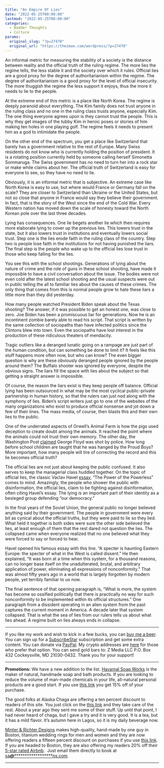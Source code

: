 ```yaml
---
title: "An Empire Of Lies"
date: "2022-05-25T00:00:00"
lastmod: "2022-05-25T00:00:00"
categories:
  - Badder Thoughts
  - Culture
params:
  original_slug: "?p=27470"
  original_url: "https://thezman.com/wordpress/?p=27470"
---
```


An informal metric for measuring the stability of a society is the
distance between reality and the official truth of the ruling regime.
The more lies the regime tells, the less stable it and the society over
which it rules. Official lies are a good proxy for the degree of
authoritarianism within the regime. The degree of authoritarianism is a
good proxy for the level of official insecurity. The more thuggish the
regime the less support it enjoys, thus the more it needs to lie to the
people.

At the extreme end of this metric is a place like North Korea. The
regime is deeply paranoid about everything. The Kim family does not
trust anyone in the ruling class and no one in the ruling class trusts
anyone, especially Kim. The one thing everyone agrees upon is they
cannot trust the people. This is why they get images of the tubby Kim in
heroic poses or stories of him making ten holes in one playing golf. The
regime feels it needs to present him as a god to intimidate the people.

On the other end of the spectrum, you get a place like Switzerland that
barely has a government relative to the rest of Europe. Many Swiss
residents do not know who is currently holding the position of
president. It is a rotating position currently held by someone calling
herself Simonetta Sommaruga. The Swiss government has no need to turn
her into a rock star or make while claims about her. The official truth
of Switzerland is easy for everyone to see, so they have no need to lie.

Obviously, it is an informal metric that is subjective. An extreme case
like North Korea is easy to use, but where would France or Germany fall
on the scale? They are closer to Switzerland than Ukraine or the United
States, but not so close that anyone in France would say they believe
their government. In fact, that is the story of the West since the end
of the Cold War. Every Western nation has moved down the scale of
honesty toward the North Korean pole over the last three decades.

Lying has consequences. One lie begets another lie which then requires
more elaborate lying to cover up the previous lies. This lowers trust in
the state, but it also lowers trust in institutions and eventually
lowers social trust. Step one is the lies erode faith in the ruling
class of the country. Step two is people lose faith in the institutions
for not having punished the liars. The final step is the people who wake
up to the official lies lose trust in those who keep falling for the
lies.

You see this with the school shootings. Generations of lying about the
nature of crime and the role of guns in these school shooting, have made
it impossible to have a civil conversation about the issue. The bodies
were not even cold after the latest school shooting and the usual
suspects were out in public telling the all to familiar lies about the
causes of these crimes. The only thing that comes from this is normal
people grow to hate these liars a little more than they did yesterday.

How many people watched President Biden speak about the Texas shooting?
The answer, if it was possible to get an honest one, was close to zero.
Joe Biden has been a promiscuous liar for generations. Now he is an
incontinent zombie barely able to read his script. That script is
written by the same collection of sociopaths than have infected politics
since the Clintons blew into town. Even the sociopaths have lost
interest in the production of these ridiculous theaters of mendacity.

Tragic outliers like a deranged lunatic going on a rampage are just part
of the human condition, but can something be done to limit it? It feels
like this stuff happens more often now, but who can know? The even
bigger question is why are these obviously deranged people ignored by
the people around them? The Buffalo shooter was ignored by everyone,
despite the obvious signs. The liars fill the space with lies about the
subject so that getting a straight answer is impossible.

Of course, the reason the liars exist is they keep people off balance.
Official lying has been outsourced in what may be the most cyclical
public-private partnership in human history, so that the rulers can just
nod along with the symphony of lies. Biden’s script writers just go to
one of the websites of the many organizations who exist to produce
official nonsense and jot down a few of their lines. The mass media, of
course, then blasts this and their own lies to the public.

One of the underrated aspects of Orwell’s Animal Farm is how the pigs
used deception to create doubt among the animals. It reached the point
where the animals could not trust their own memory. The other day, the
Washington Post <a
href="https://nypost.com/2022/05/24/washington-post-deletes-tweet-that-george-floyd-was-shot/"
rel="noopener" target="_blank">claimed</a> George Floyd was shot by
police. How long before school children are taught that he was hanged by
the Proud Boys? More important, how many people will tire of correcting
the record and this lie becomes official truth?

The official lies are not just about keeping the public confused. It
also serves to keep the managerial class huddled together. On the topic
of official lies, the classic Vaclav Havel
[essay](https://hac.bard.edu/amor-mundi/the-power-of-the-powerless-vaclav-havel-2011-12-23),
“The Power of the Powerless” comes to mind. Amazingly, the people who
shower the public with disinformation, the official lies, claim to be
fighting against disinformation, often citing Havel’s essay. The lying
is an important part of their identity as a besieged group defending
“our democracy.”

In the final years of the Soviet Union, the general public no longer
believed anything said by their government. The people in government
were every bit as cynical about the official truths, but they were paid
to lie so they lied. What held it together is both sides were sure the
other side believed the lies, at least enough of them that the rest
dared not question the lies. The collapsed came when everyone realized
that no one believed what they were forced to say or forced to hear.

Havel opened his famous essay with this line. “A specter is haunting
Eastern Europe: the specter of what in the West is called dissent.” He
then explained, “It was born at a time when this system, for a thousand
reasons, can no longer base itself on the unadulterated, brutal, and
arbitrary application of power, eliminating all expressions of
nonconformity.” That was almost fifty years ago in a world that is
largely forgotten by modern people, yet terribly familiar to us now.

The final sentence of that opening paragraph is, “What is more, the
system has become so ossified politically that there is practically no
way for such nonconformity to be implemented within its official
structures.” One paragraph from a dissident operating in an alien system
from the past captures the current moment in America. A decade later
that system collapsed. That is what the sea of lies from our rulers
tells us about what lies ahead. A regime built on lies always ends in
collapse.

------------------------------------------------------------------------

If you like my work and wish to kick in a few bucks, you can
<a href="https://www.buymeacoffee.com/mujolulu" rel="noopener"
target="_blank">buy me a beer</a>. You can sign up for a
<a href="https://www.subscribestar.com/the-z-blog" rel="noopener"
target="_blank">SubscribeStar</a> subscription and get some extra
content. You can donate via <a
href="https://www.paypal.com/donate/?cmd=_s-xclick&amp;hosted_button_id=UDAS2Q8JYA6CN&amp;source=url"
rel="noopener" target="_blank">PayPal</a>. My crypto addresses are
<a href="https://thezman.com/wordpress/?page_id=22713" rel="noopener"
target="_blank">here</a> for those who prefer that option. You can send
gold bars to: Z Media LLC P.O. Box 432 Cockeysville, MD 21030-0432.
Thank you for your support!

------------------------------------------------------------------------

**Promotions:** We have a new addition to the list.
<a href="https://havamalsoapworks.com/" rel="noopener"
target="_blank">Havamal Soap Works</a> is the maker of natural, handmade
soap and bath products. If you are looking to reduce the volume of
man-made chemicals in your life, all-natural personal products are a
good start. If you use
<a href="https://havamalsoapworks.com/discount/ZMAN" rel="noopener"
target="_blank">this link</a> you get 15% off of your purchase.

The good folks at Alaska Chaga are offering a ten percent discount to
readers of this site. You just click on the
<a href="https://alaskachaga.us/discount/ZMAN" rel="noopener noreferrer"
target="_blank">this link</a> and they take care of the rest. About a
year ago they sent me some of their stuff. Up until that point, I had
never heard of chaga, but I gave a try and it is very good. It is a tea,
but it has a mild flavor. It’s autumn here in Lagos, so it is my daily
beverage now.

<a href="https://www.minterandrichterdesigns.com/"
rel="noreferrer nofollow noopener" target="_blank">Minter &amp; Richter
Designs</a> makes high-quality, hand-made by one guy in Boston, titanium
wedding rings for men and women and they are now offering readers a
fifteen percent discount on purchases if you use
<a href="https://www.minterandrichterdesigns.com/discount/ZMAN"
rel="noreferrer nofollow noopener" target="_blank">this link</a>.
<span class="highlight"><span class="colour"><span class="font"><span class="size">If
you are headed to Boston, they are also offering my readers 20% off
their <a
href="https://www.airbnb.com/users/7988017/listings?user_id=7988017&amp;s=3"
rel="noopener noreferrer" target="_blank">5-star rated Airbnb</a>.  Just
email them directly to book at
<a href="mailto:sa***@*********************ns.com"
data-original-string="LVKKNgtgLgwQ3fecC4aoJw==cb7hqJL+H767ppPSX8IV2keBwUQYT28d2ghyQlUPjvpSEGqqj8qDgpU5lWcOARUZ/Xe"><span
class="apbct-email-encoder"
data-original-string="TSLortbOpDeBOFqk9l1fGQ==cb7lTawllZK8ezpiXku0uu74VzzQi+0I/sm3XWrLr0Il9aeuxpLhHrfY8neRetBX1ff"
title="This contact has been encoded by Anti-Spam by CleanTalk. Click to decode. To finish the decoding make sure that JavaScript is enabled in your browser.">sa<span
class="apbct-blur">***</span>@<span
class="apbct-blur">*********************</span>ns.com</span></a>.</span></span></span></span>

------------------------------------------------------------------------
